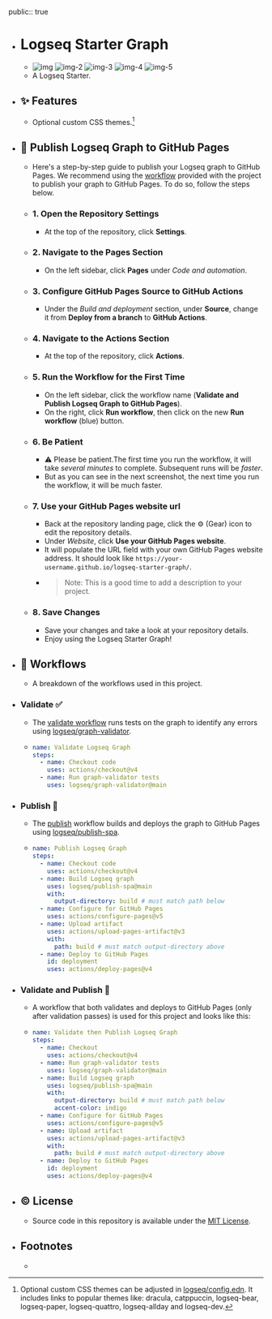 public:: true

- # Logseq Starter Graph
	- ![img](https://img.shields.io/github/languages/code-size/semanticdata/logseq-starter-graph) ![img-2](https://img.shields.io/github/repo-size/semanticdata/logseq-starter-graph) ![img-3](https://img.shields.io/github/commit-activity/t/semanticdata/logseq-starter-graph) ![img-4](https://img.shields.io/github/last-commit/semanticdata/logseq-starter-graph) ![img-5](https://img.shields.io/website/https/semanticdata.github.io/logseq-starter-graph.svg)
	- A Logseq Starter.
- ## ✨ Features
	- Optional custom CSS themes.[^1]
- ## 📢 Publish Logseq Graph to GitHub Pages
	- Here's a step-by-step guide to publish your Logseq graph to GitHub Pages. We recommend using the [workflow](.github/workflows/logseq-publish.yml) provided with the project to publish your graph to GitHub Pages. To do so, follow the steps below.
	- ### 1. Open the Repository Settings
		- At the top of the repository, click **Settings**.
	- ### 2. Navigate to the Pages Section
		- On the left sidebar, click **Pages** under *Code and automation*.
	- ### 3. Configure GitHub Pages Source to GitHub Actions
		- Under the *Build and deployment* section, under **Source**, change it from **Deploy from a branch** to **GitHub Actions**.
	- ### 4. Navigate to the Actions Section
		- At the top of the repository, click **Actions**.
	- ### 5. Run the Workflow for the First Time
		- On the left sidebar, click the workflow name (**Validate and Publish Logseq Graph to GitHub Pages**).
		- On the right, click **Run workflow**, then click on the new **Run workflow** (blue) button.
	- ### 6. Be Patient
		- ⚠ Please be patient.The first time you run the workflow, it will take *several minutes* to complete. Subsequent runs will be *faster*.
		- But as you can see in the next screenshot, the next time you run the workflow, it will be much faster.
	- ### 7. Use your GitHub Pages website url
		- Back at the repository landing page, click the ⚙ (Gear) icon to edit the repository details.
		- Under *Website*, click **Use your GitHub Pages website**.
		- It will populate the URL field with your own GitHub Pages website address. It should look like `https://your-username.github.io/logseq-starter-graph/`.
		- > Note: This is a good time to add a description to your project.
	- ### 8. Save Changes
		- Save your changes and take a look at your repository details.
		- Enjoy using the Logseq Starter Graph!
- ## 🔀 Workflows
	- A breakdown of the workflows used in this project.
- ### Validate ✅
	- The [validate workflow](https://github.com/semanticdata/logseq-starter-graph/blob/main/.github/workflows/logseq-validate.yml) runs tests on the graph to identify any errors using [logseq/graph-validator](https://github.com/logseq/graph-validator).
	- ```yml
	  name: Validate Logseq Graph
	  steps:
	    - name: Checkout code
	      uses: actions/checkout@v4
	    - name: Run graph-validator tests
	      uses: logseq/graph-validator@main
	  ```
- ### Publish 📢
	- The [publish](https://github.com/semanticdata/logseq-starter-graph/blob/main/.github/workflows/logseq-publish.yml) workflow builds and deploys the graph to GitHub Pages using [logseq/publish-spa](https://github.com/logseq/publish-spa).
	- ```yml
	  name: Publish Logseq Graph
	  steps:
	    - name: Checkout code
	      uses: actions/checkout@v4
	    - name: Build Logseq graph
	      uses: logseq/publish-spa@main
	      with:
	        output-directory: build # must match path below
	    - name: Configure for GitHub Pages
	      uses: actions/configure-pages@v5
	    - name: Upload artifact
	      uses: actions/upload-pages-artifact@v3
	      with:
	        path: build # must match output-directory above
	    - name: Deploy to GitHub Pages
	      id: deployment
	      uses: actions/deploy-pages@v4
	  ```
- ### Validate and Publish 🚀
	- A workflow that both validates and deploys to GitHub Pages (only after validation passes) is used for this project and looks like this:
	- ```yml
	  name: Validate then Publish Logseq Graph
	  steps:
	    - name: Checkout
	      uses: actions/checkout@v4
	    - name: Run graph-validator tests
	      uses: logseq/graph-validator@main
	    - name: Build Logseq graph
	      uses: logseq/publish-spa@main
	      with:
	        output-directory: build # must match path below
	        accent-color: indigo
	    - name: Configure for GitHub Pages
	      uses: actions/configure-pages@v5
	    - name: Upload artifact
	      uses: actions/upload-pages-artifact@v3
	      with:
	        path: build # must match output-directory above
	    - name: Deploy to GitHub Pages
	      id: deployment
	      uses: actions/deploy-pages@v4
	  ```
- ## © License
	- Source code in this repository is available under the [MIT License](LICENSE).
- ## Footnotes
	- [^1]: Optional custom CSS themes can be adjusted in [logseq/config.edn](logseq/config.edn). It includes links to popular themes like: dracula, catppuccin, logseq-bear, logseq-paper, logseq-quattro, logseq-allday and logseq-dev.